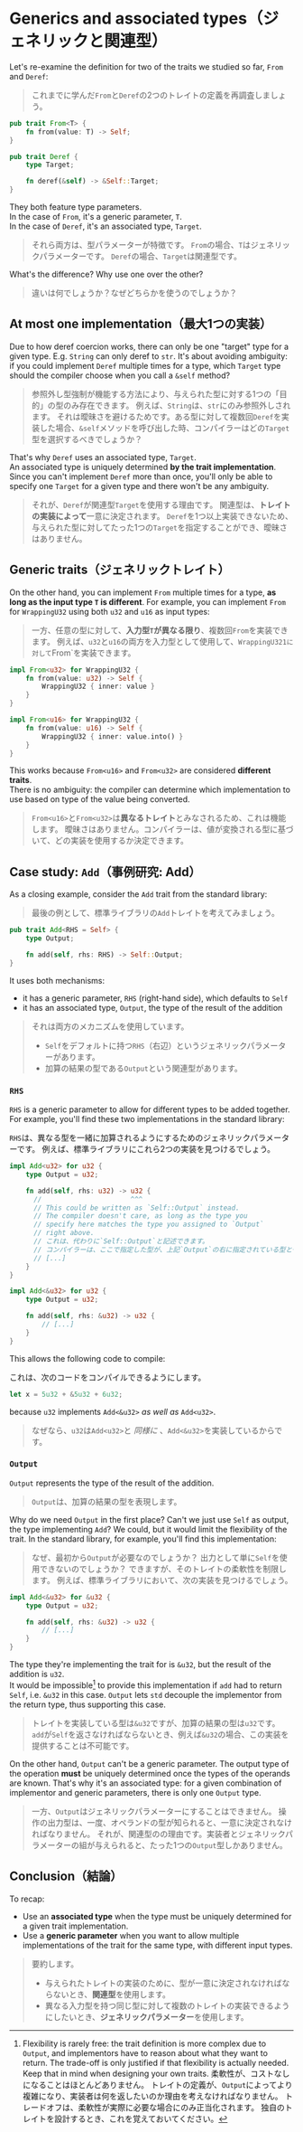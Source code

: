 # Generics and associated types（ジェネリックと関連型）

Let's re-examine the definition for two of the traits we studied so far, `From` and `Deref`:

> これまでに学んだ`From`と`Deref`の2つのトレイトの定義を再調査しましょう。

```rust
pub trait From<T> {
    fn from(value: T) -> Self;
}

pub trait Deref {
    type Target;

    fn deref(&self) -> &Self::Target;
}
```

They both feature type parameters.\
In the case of `From`, it's a generic parameter, `T`.\
In the case of `Deref`, it's an associated type, `Target`.

> それら両方は、型パラメーターが特徴です。
> `From`の場合、`T`はジェネリックパラメーターです。
> `Deref`の場合、`Target`は関連型です。

What's the difference? Why use one over the other?

> 違いは何でしょうか？なぜどちらかを使うのでしょうか？

## At most one implementation（最大1つの実装）

Due to how deref coercion works, there can only be one "target" type for a given type. E.g. `String` can
only deref to `str`.
It's about avoiding ambiguity: if you could implement `Deref` multiple times for a type,
which `Target` type should the compiler choose when you call a `&self` method?

> 参照外し型強制が機能する方法により、与えられた型に対する1つの「目的」の型のみ存在できます。
> 例えば、`String`は、`str`にのみ参照外しされます。
> それは曖昧さを避けるためです。ある型に対して複数回`Deref`を実装した場合、`&self`メソッドを呼び出した時、コンパイラーはどの`Target`型を選択するべきでしょうか？

That's why `Deref` uses an associated type, `Target`.\
An associated type is uniquely determined **by the trait implementation**.
Since you can't implement `Deref` more than once, you'll only be able to specify one `Target` for a given type
and there won't be any ambiguity.

> それが、`Deref`が関連型`Target`を使用する理由です。
> 関連型は、**トレイトの実装によって**一意に決定されます。
> `Deref`を1つ以上実装できないため、与えられた型に対してたった1つの`Target`を指定することができ、曖昧さはありません。

## Generic traits（ジェネリックトレイト）

On the other hand, you can implement `From` multiple times for a type, **as long as the input type `T` is different**.
For example, you can implement `From` for `WrappingU32` using both `u32` and `u16` as input types:

> 一方、任意の型に対して、**入力型`T`が異なる限り**、複数回`From`を実装できます。
> 例えば、`u32`と`u16`の両方を入力型として使用して、`WrappingU321に対して`From`を実装できます。

```rust
impl From<u32> for WrappingU32 {
    fn from(value: u32) -> Self {
        WrappingU32 { inner: value }
    }
}

impl From<u16> for WrappingU32 {
    fn from(value: u16) -> Self {
        WrappingU32 { inner: value.into() }
    }
}
```

This works because `From<u16>` and `From<u32>` are considered **different traits**.\
There is no ambiguity: the compiler can determine which implementation to use based on type of the value being converted.

> `From<u16>`と`From<u32>`は**異なるトレイト**とみなされるため、これは機能します。
> 曖昧さはありません。コンパイラーは、値が変換される型に基づいて、どの実装を使用するか決定できます。

## Case study: `Add`（事例研究: Add）

As a closing example, consider the `Add` trait from the standard library:

> 最後の例として、標準ライブラリの`Add`トレイトを考えてみましょう。

```rust
pub trait Add<RHS = Self> {
    type Output;

    fn add(self, rhs: RHS) -> Self::Output;
}
```

It uses both mechanisms:

- it has a generic parameter, `RHS` (right-hand side), which defaults to `Self`
- it has an associated type, `Output`, the type of the result of the addition

> それは両方のメカニズムを使用しています。
>
> - `Self`をデフォルトに持つ`RHS`（右辺）というジェネリックパラメーターがあります。
> - 加算の結果の型である`Output`という関連型があります。

### `RHS`

`RHS` is a generic parameter to allow for different types to be added together.\
For example, you'll find these two implementations in the standard library:

`RHS`は、異なる型を一緒に加算されるようにするためのジェネリックパラメーターです。
例えば、標準ライブラリにこれら2つの実装を見つけるでしょう。

```rust
impl Add<u32> for u32 {
    type Output = u32;

    fn add(self, rhs: u32) -> u32 {
      //                      ^^^
      // This could be written as `Self::Output` instead.
      // The compiler doesn't care, as long as the type you
      // specify here matches the type you assigned to `Output`
      // right above.
      // これは、代わりに`Self::Output`と記述できます。
      // コンパイラーは、ここで指定した型が、上記`Output`の右に指定されている型と一致している限り気にしません。
      // [...]
    }
}

impl Add<&u32> for u32 {
    type Output = u32;

    fn add(self, rhs: &u32) -> u32 {
        // [...]
    }
}
```

This allows the following code to compile:

これは、次のコードをコンパイルできるようにします。

```rust
let x = 5u32 + &5u32 + 6u32;
```

because `u32` implements `Add<&u32>` _as well as_ `Add<u32>`.

> なぜなら、`u32`は`Add<u32>`と _同様に_ 、`Add<&u32>`を実装しているからです。

### `Output`

`Output` represents the type of the result of the addition.

> `Output`は、加算の結果の型を表現します。

Why do we need `Output` in the first place? Can't we just use `Self` as output, the type implementing `Add`?
We could, but it would limit the flexibility of the trait. In the standard library, for example, you'll find
this implementation:

> なぜ、最初から`Output`が必要なのでしょうか？
> 出力として単に`Self`を使用できないのでしょうか？
> できますが、そのトレイトの柔軟性を制限します。
> 例えば、標準ライブラリにおいて、次の実装を見つけるでしょう。

```rust
impl Add<&u32> for &u32 {
    type Output = u32;

    fn add(self, rhs: &u32) -> u32 {
        // [...]
    }
}
```

The type they're implementing the trait for is `&u32`, but the result of the addition is `u32`.\
It would be impossible[^flexible] to provide this implementation if `add` had to return `Self`, i.e. `&u32` in this case.
`Output` lets `std` decouple the implementor from the return type, thus supporting this case.

> トレイトを実装している型は`&u32`ですが、加算の結果の型は`u32`です。
> `add`が`Self`を返さなければならないとき、例えば`&u32`の場合、この実装を提供することは不可能です。

On the other hand, `Output` can't be a generic parameter. The output type of the operation **must** be uniquely determined
once the types of the operands are known. That's why it's an associated type: for a given combination of implementor
and generic parameters, there is only one `Output` type.

> 一方、`Output`はジェネリックパラメーターにすることはできません。
> 操作の出力型は、一度、オペランドの型が知られると、一意に決定されなければなりません。
> それが、関連型のの理由です。実装者とジェネリックパラメーターの組が与えられると、たった1つの`Output`型しかありません。

## Conclusion（結論）

To recap:

- Use an **associated type** when the type must be uniquely determined for a given trait implementation.
- Use a **generic parameter** when you want to allow multiple implementations of the trait for the same type,
  with different input types.

> 要約します。
>
> - 与えられたトレイトの実装のために、型が一意に決定されなければならないとき、**関連型**を使用します。
> - 異なる入力型を持つ同じ型に対して複数のトレイトの実装できるようにしたいとき、**ジェネリックパラメーター**を使用します。

[^flexible]: Flexibility is rarely free: the trait definition is more complex due to `Output`, and implementors have to reason about
what they want to return. The trade-off is only justified if that flexibility is actually needed. Keep that in mind
when designing your own traits.
柔軟性が、コストなしになることはほとんどありません。
トレイトの定義が、`Output`によってより複雑になり、実装者は何を返したいのか理由を考えなければなりません。
トレードオフは、柔軟性が実際に必要な場合にのみ正当化されます。
独自のトレイトを設計するとき、これを覚えておいてください。
